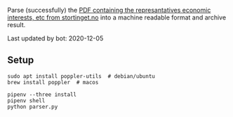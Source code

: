 Parse (successfully) the [PDF containing the represantatives economic interests, etc from stortinget.no](https://www.stortinget.no/no/Stortinget-og-demokratiet/Representantene/Okonomiske-interesser/) into a machine readable format and archive result.

Last updated by bot: 2020-12-05

## Setup
    sudo apt install poppler-utils  # debian/ubuntu
    brew install poppler  # macos

    pipenv --three install
    pipenv shell
    python parser.py
